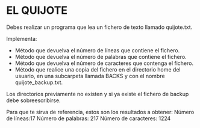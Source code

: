# EL QUIJOTE

Debes realizar un programa que lea un fichero de texto llamado quijote.txt.

Implementa:

- Método que devuelva el número de líneas que contiene el fichero.
- Método que devuelva el número de palabras que contiene el fichero.
- Método que devuelva el número de caracteres que contenga el fichero.
- Método que realice una copia del fichero en el directorio home del usuario, en una subcarpeta llamada BACKS y con el nombre quijote_backup.txt. 

Los directorios previamente no existen y si ya existe el fichero de backup debe sobreescribirse.

Para que te sirva de referencia, estos son los resultados a obtener:
Número de líneas:17
Número de palabras: 217
Número de caracteres: 1224


